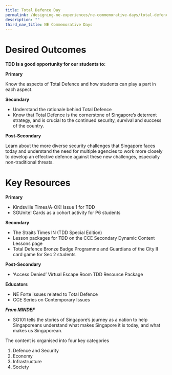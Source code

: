 ```yaml
---
title: Total Defence Day
permalink: /designing-ne-experiences/ne-commemorative-days/total-defence-day/
description: ""
third_nav_title: NE Commemorative Days
---
```

# Desired Outcomes
**TDD is a good opportunity for our students to:**

**Primary** 

Know the aspects of Total Defence and how students can play a part in each aspect. 

**Secondary** 
* Understand the rationale behind Total Defence
* Know that Total Defence is the cornerstone of Singapore’s deterrent strategy, and is crucial to the continued security, survival and success of the country.

**Post-Secondary**

Learn about the more diverse security challenges that Singapore faces today and understand the need for multiple agencies to work more closely to develop an effective defence against these new challenges, especially non-traditional threats.

# Key Resources
**Primary**
* Kindsville Times/A-OK! Issue 1 for TDD
* SGUnite! Cards as a cohort activity for P6 students

**Secondary**
* The Straits Times IN (TDD Special Edition) 
* Lesson packages for TDD on the CCE Secondary Dynamic Content Lessons page
* Total Defence Bronze Badge Programme and Guardians of the City II card game for Sec 2 students

**Post-Secondary**
* ‘Access Denied’ Virtual Escape Room TDD Resource Package

**Educators**
* NE Forte issues related to Total Defence
* CCE Series on Contemporary Issues

***From MINDEF***
* SG101 tells the stories of Singapore’s journey as a nation to help Singaporeans understand what makes Singapore it is today, and what makes us
Singaporean.

The content is organised into four key categories
1. Defence and Security
2. Economy
3. Infrastructure
4. Society